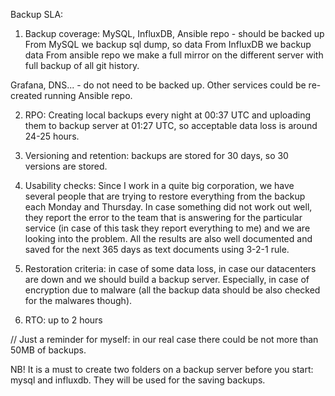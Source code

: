 Backup SLA:

1. Backup coverage: 
MySQL, InfluxDB, Ansible repo - should be backed up
From MySQL we backup sql dump, so data
From InfluxDB we backup data
From ansible repo we make a full mirror on the different server with full backup of all git history.

Grafana, DNS... - do not need to be backed up. 
Other services could be re-created running Ansible repo.

2. RPO: Creating local backups every night at 00:37 UTC and uploading them to backup server at 01:27 UTC, so acceptable data loss is around 24-25 hours.

3. Versioning and retention: backups are stored for 30 days, so 30 versions are stored.

4. Usability checks: Since I work in a quite big corporation, we have several people that are trying to restore everything from the backup each Monday and Thursday. In case something did not work out well, they report the error to the team that is answering for the particular service (in case of this task they report everything to me) and we are looking into the problem. 
All the results are also well documented and saved for the next 365 days as text documents using 3-2-1 rule.

5. Restoration criteria: in case of some data loss, in case our datacenters are down and we should build a backup server. Especially, in case of encryption due to malware (all the backup data should be also checked for the malwares though).

6. RTO: up to 2 hours

// Just a reminder for myself: in our real case there could be not more than 50MB of backups.

NB! It is a must to create two folders on a backup server before you start: mysql and influxdb. They will be used for the saving backups.
